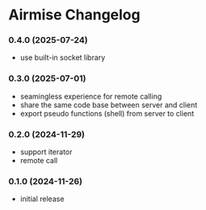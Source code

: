 # Airmise Changelog

### 0.4.0 (2025-07-24)

- use built-in socket library

### 0.3.0 (2025-07-01)

- seamingless experience for remote calling
- share the same code base between server and client
- export pseudo functions (shell) from server to client

### 0.2.0 (2024-11-29)

- support iterator
- remote call

### 0.1.0 (2024-11-26)

- initial release
